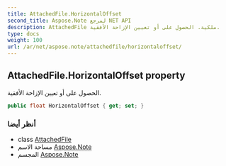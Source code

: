 ```yaml
---
title: AttachedFile.HorizontalOffset
second_title: Aspose.Note لمرجع NET API
description: AttachedFile ملكية. الحصول على أو تعيين الإزاحة الأفقية.
type: docs
weight: 100
url: /ar/net/aspose.note/attachedfile/horizontaloffset/
---
```

## AttachedFile.HorizontalOffset property

الحصول على أو تعيين الإزاحة الأفقية.

```csharp
public float HorizontalOffset { get; set; }
```

### أنظر أيضا

* class [AttachedFile](../)
* مساحة الاسم [Aspose.Note](../../attachedfile/)
* المجسم [Aspose.Note](../../../)


